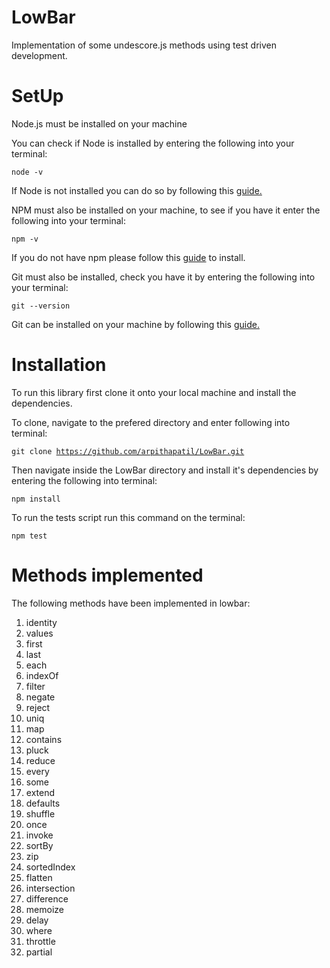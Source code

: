 # LowBar

Implementation of some undescore.js methods using test driven development.

# SetUp

Node.js must be installed on your machine

You can check if Node is installed by entering the following into your terminal:

<code>node -v</code>

If Node is not installed you can do so by following this <a href="https://nodejs.org/en/download/package-manager/" rel="nofollow">guide.</a> 

NPM must also be installed on your machine, to see if you have it enter the following into your terminal:

<code>npm -v</code>

If you do not have npm please follow this <a href="https://www.npmjs.com/get-npm" rel="nofollow">guide</a> to install.

Git must also be installed, check you have it by entering the following into your terminal:

<code>git --version</code>

Git can be installed on your machine by following this <a href="https://git-scm.com/" rel="nofollow">guide.</a>

# Installation

To run this library first clone it onto your local machine and install the dependencies.

To clone, navigate to the prefered directory and enter following into terminal:

<code>git clone  https://github.com/arpithapatil/LowBar.git</code>

Then navigate inside the LowBar directory and install it's dependencies by entering the following into terminal:

<code>npm install</code>

To run the tests script run this command on the terminal:

<code>npm test</code>

# Methods implemented

The following methods have been implemented in lowbar: <br />

1. identity <br />
2. values <br />
3. first <br />
4. last <br />
5. each <br />
6. indexOf <br />
7. filter <br />
8. negate <br />
9. reject <br />
10. uniq <br />
11. map <br />
12. contains <br />
13. pluck <br />
14. reduce <br />
15. every <br />
16. some <br />
17. extend <br />
18. defaults <br />
19. shuffle <br />
20. once <br />
21. invoke <br />
22. sortBy <br />
23. zip <br />
24. sortedIndex <br />
25. flatten <br />
26. intersection <br />
27. difference <br />
28. memoize <br />
29. delay <br />
30. where <br />
31. throttle <br />
32. partial <br />
